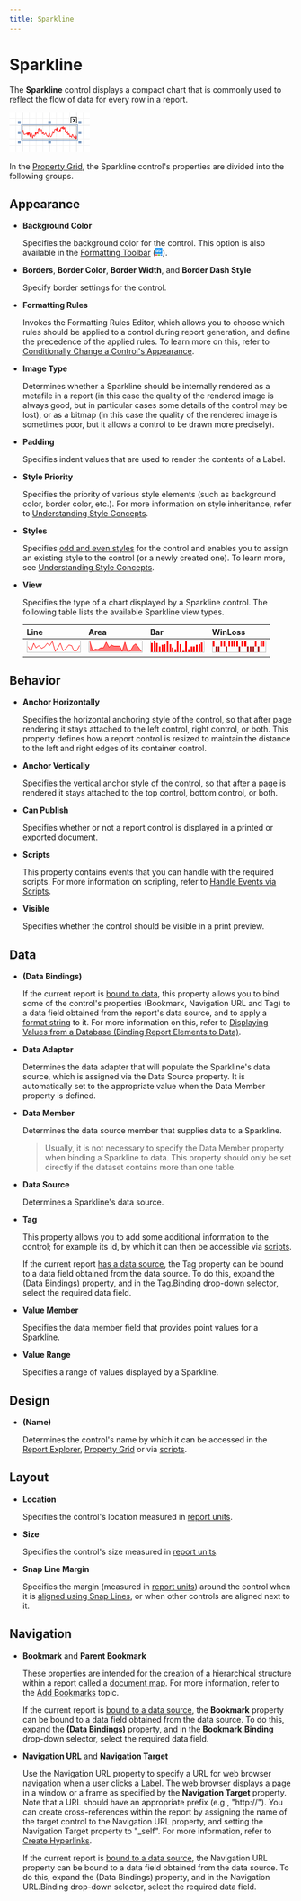 ```yaml
---
title: Sparkline
---
```

# Sparkline
The **Sparkline** control displays a compact chart that is commonly used to reflect the flow of data for every row in a report.

![RD_Controlds_Sparkline](../../../../../images/Img23719.png)

In the [Property Grid](../../../../../../interface-elements-for-desktop/articles/report-designer/report-designer-for-winforms/report-designer-reference/report-designer-ui/property-grid.md), the Sparkline control's properties are divided into the following groups.

## Appearance
* **Background Color**
	
	Specifies the background color for the control. This option is also available in the [Formatting Toolbar](../../../../../../interface-elements-for-desktop/articles/report-designer/report-designer-for-winforms/report-designer-reference/report-designer-ui/formatting-toolbar.md) (![RD_Toolbars_Format_Back](../../../../../images/Img8441.png)).
* **Borders**, **Border Color**, **Border Width**, and **Border Dash Style**
	
	Specify border settings for the control.
* **Formatting Rules**
	
	Invokes the Formatting Rules Editor, which allows you to choose which rules should be applied to a control during report generation, and define the precedence of the applied rules. To learn more on this, refer to [Conditionally Change a Control's Appearance](../../../../../../interface-elements-for-desktop/articles/report-designer/report-designer-for-winforms/create-reports/styles-and-conditional-formatting/conditionally-change-a-controls-appearance.md).
* **Image Type**
	
	Determines whether a Sparkline should be internally rendered as a metafile in a report (in this case the quality of the rendered image is always good, but in particular cases some details of the control may be lost), or as a bitmap (in this case the quality of the rendered image is sometimes poor, but it allows a control to be drawn more precisely).
* **Padding**
	
	Specifies indent values that are used to render the contents of a Label.
* **Style Priority**
	
	Specifies the priority of various style elements (such as background color, border color, etc.). For more information on style inheritance, refer to [Understanding Style Concepts](../../../../../../interface-elements-for-desktop/articles/report-designer/report-designer-for-winforms/create-reports/styles-and-conditional-formatting/understanding-style-concepts.md).
* **Styles**
	
	Specifies [odd and even styles](../../../../../../interface-elements-for-desktop/articles/report-designer/report-designer-for-winforms/create-reports/styles-and-conditional-formatting/use-odd-and-even-styles.md) for the control and enables you to assign an existing style to the control (or a newly created one). To learn more, see [Understanding Style Concepts](../../../../../../interface-elements-for-desktop/articles/report-designer/report-designer-for-winforms/create-reports/styles-and-conditional-formatting/understanding-style-concepts.md).
* **View**
	
	Specifies the type of a chart displayed by a Sparkline control. The following table lists the available Sparkline view types.
	
	| Line | Area | Bar | WinLoss |
	|---|---|---|---|
	| ![xr-sparkline-line-view](../../../../../images/Img19306.png) | ![xr-sparkline-area-view](../../../../../images/Img19307.png) | ![xr-sparkline-bar-view](../../../../../images/Img19308.png) | ![xr-sparkline-win-loss-view](../../../../../images/Img19309.png) |

## Behavior
* **Anchor Horizontally**
	
	Specifies the horizontal anchoring style of the control, so that after page rendering it stays attached to the left control, right control, or both. This property defines how a report control is resized to maintain the distance to the left and right edges of its container control.
* **Anchor Vertically**
	
	Specifies the vertical anchor style of the control, so that after a page is rendered it stays attached to the top control, bottom control, or both.
* **Can Publish**
	
	Specifies whether or not a report control is displayed in a printed or exported document.
* **Scripts**
	
	This property contains events that you can handle with the required scripts. For more information on scripting, refer to [Handle Events via Scripts](../../../../../../interface-elements-for-desktop/articles/report-designer/report-designer-for-winforms/create-reports/miscellaneous/handle-events-via-scripts.md).
* **Visible**
	
	Specifies whether the control should be visible in a print preview.

## Data
* **(Data Bindings)**
	
	If the current report is [bound to data](../../../../../../interface-elements-for-desktop/articles/report-designer/report-designer-for-winforms/create-reports/binding-a-report-to-data.md), this property allows you to bind some of the control's properties (Bookmark, Navigation URL and Tag) to a data field obtained from the report's data source, and to apply a [format string](../../../../../../interface-elements-for-desktop/articles/report-designer/report-designer-for-winforms/report-editing-basics/change-value-formatting-of-report-elements.md) to it. For more information on this, refer to [Displaying Values from a Database (Binding Report Elements to Data)](../../../../../../interface-elements-for-desktop/articles/report-designer/report-designer-for-winforms/report-editing-basics/displaying-values-from-a-database-(binding-report-elements-to-data).md).
* **Data Adapter**
	
	Determines the data adapter that will populate the Sparkline's data source, which is assigned via the Data Source property. It is automatically set to the appropriate value when the Data Member property is defined.
* **Data Member**
	
	Determines the data source member that supplies data to a Sparkline.
	
	> Usually, it is not necessary to specify the Data Member property when binding a Sparkline to data. This property should only be set directly if the dataset contains more than one table.
* **Data Source**
	
	 
	
	Determines a Sparkline's data source.
* **Tag**
	
	This property allows you to add some additional information to the control; for example its id, by which it can then be accessible via [scripts](../../../../../../interface-elements-for-desktop/articles/report-designer/report-designer-for-winforms/create-reports/miscellaneous/handle-events-via-scripts.md).
	
	If the current report [has a data source](../../../../../../interface-elements-for-desktop/articles/report-designer/report-designer-for-winforms/create-reports/binding-a-report-to-data.md), the Tag property can be bound to a data field obtained from the data source. To do this, expand the (Data Bindings) property, and in the Tag.Binding drop-down selector, select the required data field.
* **Value Member**
	
	Specifies the data member field that provides point values for a Sparkline.
* **Value Range**
	
	Specifies a range of values displayed by a Sparkline.

## Design
* **(Name)**
	
	Determines the control's name by which it can be accessed in the [Report Explorer](../../../../../../interface-elements-for-desktop/articles/report-designer/report-designer-for-winforms/report-designer-reference/report-designer-ui/report-explorer.md), [Property Grid](../../../../../../interface-elements-for-desktop/articles/report-designer/report-designer-for-winforms/report-designer-reference/report-designer-ui/property-grid.md) or via [scripts](../../../../../../interface-elements-for-desktop/articles/report-designer/report-designer-for-winforms/create-reports/miscellaneous/handle-events-via-scripts.md).

## Layout
* **Location**
	
	Specifies the control's location measured in [report units](../../../../../../interface-elements-for-desktop/articles/report-designer/report-designer-for-winforms/create-reports/basic-operations/change-measurement-units-of-a-report.md).
* **Size**
	
	Specifies the control's size measured in [report units](../../../../../../interface-elements-for-desktop/articles/report-designer/report-designer-for-winforms/create-reports/basic-operations/change-measurement-units-of-a-report.md).
* **Snap Line Margin**
	
	Specifies the margin (measured in [report units](../../../../../../interface-elements-for-desktop/articles/report-designer/report-designer-for-winforms/create-reports/basic-operations/change-measurement-units-of-a-report.md)) around the control when it is [aligned using Snap Lines](../../../../../../interface-elements-for-desktop/articles/report-designer/report-designer-for-winforms/create-reports/basic-operations/controls-positioning.md), or when other controls are aligned next to it.

## Navigation
* **Bookmark** and **Parent Bookmark**
	
	These properties are intended for the creation of a hierarchical structure within a report called a [document map](../../../../../../interface-elements-for-desktop/articles/print-preview/print-preview-for-winforms/viewing-and-navigating/navigate-in-print-preview-using-bookmarks.md). For more information, refer to the [Add Bookmarks](../../../../../../interface-elements-for-desktop/articles/report-designer/report-designer-for-winforms/create-reports/report-navigation-and-interactivity-/add-bookmarks.md) topic.
	
	If the current report is [bound to a data source](../../../../../../interface-elements-for-desktop/articles/report-designer/report-designer-for-winforms/create-reports/binding-a-report-to-data.md), the **Bookmark** property can be bound to a data field obtained from the data source. To do this, expand the **(Data Bindings)** property, and in the **Bookmark.Binding** drop-down selector, select the required data field.
* **Navigation URL** and **Navigation Target**
	
	Use the Navigation URL property to specify a URL for web browser navigation when a user clicks a Label. The web browser displays a page in a window or a frame as specified by the **Navigation Target** property. Note that a URL should have an appropriate prefix (e.g., "http://"). You can create cross-references within the report by assigning the name of the target control to the Navigation URL property, and setting the Navigation Target property to "_self". For more information, refer to [Create Hyperlinks](../../../../../../interface-elements-for-desktop/articles/report-designer/report-designer-for-winforms/create-reports/report-navigation-and-interactivity-/create-hyperlinks.md).
	 
	
	If the current report is [bound to a data source](../../../../../../interface-elements-for-desktop/articles/report-designer/report-designer-for-winforms/create-reports/binding-a-report-to-data.md), the Navigation URL property can be bound to a data field obtained from the data source. To do this, expand the (Data Bindings) property, and in the Navigation URL.Binding drop-down selector, select the required data field.